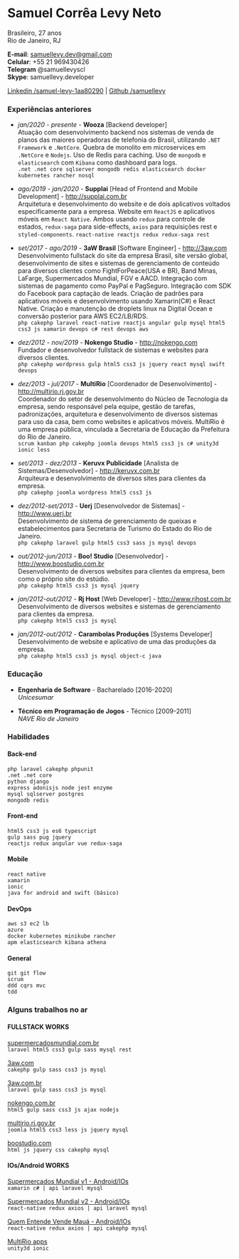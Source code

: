 # Samuel Corrêa Levy Neto

Brasileiro, 27 anos  
Rio de Janeiro, RJ

**E-mail**: samuellevy.dev@gmail.com  
**Celular**: +55 21 969430426  
**Telegram** @samuellevyscl  
**Skype**: samuellevy.developer

[Linkedin /samuel-levy-1aa80290](https://www.linkedin.com/in/samuel-levy-1aa80290/) | [Github /samuellevy](https://github.com/samuellevy/)

### Experiências anteriores

- _jan/2020 - presente_ - **Wooza** [Backend developer]  
  Atuação com desenvolvimento backend nos sistemas de venda de planos das maiores operadoras de telefonia do Brasil, utilizando `.NET Framework` e `.NetCore`. Quebra de monolito em microservices em `.NetCore` e `Nodejs`. Uso de Redis para caching. Uso de `mongodb` e `elasticsearch` com `Kibana` como dashboard para logs.  
  `.net .net core sqlserver mongodb redis elasticsearch docker kubernetes rancher nosql`

- _ago/2019 - jan/2020_ - **Supplai** [Head of Frontend and Mobile Development] - http://supplai.com.br  
  Arquitetura e desenvolvimento do website e de dois aplicativos voltados especificamente para a empresa. Website em `ReactJS` e aplicativos móveis em `React Native`. Ambos usando `redux` para controle de estados, `redux-saga` para side-effects, `axios` para requisições rest e `styled-components`.
  `react-native reactjs redux redux-saga rest`

- _set/2017 - ago/2019_ - **3aW Brasil** [Software Engineer] - http://3aw.com  
  Desenvolvimento fullstack do site da empresa Brasil, site versão global, desenvolvimento de sites e sistemas de gerenciamento de conteúdo para diversos clientes como FightForPeace(USA e BR), Band Minas, LaFarge, Supermercados Mundial, FGV e AACD. Integração com sistemas de pagamento como PayPal e PagSeguro. Integração com SDK do Facebook para captação de leads. Criação de padrões para aplicativos móveis e desenvolvimento usando Xamarin(C#) e React Native. Criação e manutenção de droplets linux na Digital Ocean e conversão posterior para AWS EC2/LB/RDS.  
  `php cakephp laravel react-native reactjs angular gulp mysql html5 css3 js xamarin devops c# rest devops aws`

- _dez/2012 - nov/2019_ - **Nokengo Studio** - http://nokengo.com  
  Fundador e desenvolvedor fullstack de sistemas e websites para diversos clientes.  
  `php cakephp wordpress gulp html5 css3 js jquery react mysql swift devops`

- _dez/2013 - jul/2017_ - **MultiRio** [Coordenador de Desenvolvimento] - http://multirio.rj.gov.br  
  Coordenador do setor de desenvolvimento do Núcleo de Tecnologia da empresa, sendo responsável pela equipe, gestão de tarefas, padronizações, arquitetura e desenvolvimento de diversos sistemas para uso da casa, bem como websites e aplicativos móveis. MultiRio é uma empresa pública, vinculada a Secretaria de Educação da Prefeitura do Rio de Janeiro.  
  `scrum kanban php cakephp joomla devops html5 css3 js c# unity3d ionic less`

- _set/2013 - dez/2013_ - **Keruvx Publicidade** [Analista de Sistemas/Desenvolvedor] - http://keruvx.com.br  
  Arquiteura e desenvolvimento de diversos sites para clientes da empresa.  
  `php cakephp joomla wordpress html5 css3 js`

- _dez/2012-set/2013_ - **Uerj** [Desenvolvedor de Sistemas] - http://www.uerj.br  
  Desenvolvimento de sistema de gerenciamento de queixas e estabelecimentos para Secretaria de Turismo do Estado do Rio de Janeiro.  
  `php cakephp laravel gulp html5 css3 sass js mysql devops`

- _out/2012-jun/2013_ - **Boo! Studio** [Desenvolvedor] - http://www.boostudio.com.br  
  Desenvolvimento de diversos websites para clientes da empresa, bem como o próprio site do estúdio.  
  `php cakephp html5 css3 js mysql jquery`

- _jan/2012-out/2012_ - **Rj Host** [Web Developer] - http://www.rjhost.com.br  
  Desenvolvimento de diversos websites e sistemas de gerenciamento para clientes da empresa.  
  `php cakephp html5 css3 js mysql`

- _jan/2012-out/2012_ - **Carambolas Produções** [Systems Developer]  
  Desenvolvimento de website e aplicativo de uma das produções da empresa.  
  `php cakephp html5 css3 js mysql object-c java`

### Educação

- **Engenharia de Software** - Bacharelado [2016-2020]  
  _Unicesumar_

- **Técnico em Programação de Jogos** - Técnico [2009-2011]  
  _NAVE Rio de Janeiro_

### Habilidades

#### Back-end

```
php laravel cakephp phpunit
.net .net core
python django
express adonisjs node jest enzyme
mysql sqlserver postgres
mongodb redis
```

#### Front-end

```
html5 css3 js es6 typescript
gulp sass pug jquery
reactjs redux angular vue redux-saga
```

#### Mobile

```
react native
xamarin
ionic
java for android and swift (básico)
```

#### DevOps

```
aws s3 ec2 lb
azure
docker kubernetes minikube rancher
apm elasticsearch kibana athena
```

#### General

```
git git flow
scrum
ddd cqrs mvc
tdd
```

### Alguns trabalhos no ar

#### FULLSTACK WORKS

[supermercadosmundial.com.br](http://3aw.com)  
`laravel html5 css3 gulp sass mysql rest`

[3aw.com](http://3aw.com)  
`cakephp gulp sass css3 js mysql`

[3aw.com.br](http://3aw.com)  
`laravel gulp sass css3 js mysql`

[nokengo.com.br](http://nokengo.com.br)  
`html5 gulp sass css3 js ajax nodejs`

[multirio.rj.gov.br](http://multirio.rj.gov.br)  
`joomla html5 css3 less js jquery mysql`

[boostudio.com](http://boostudio.com.br)  
`html js jquery css cakephp mysql`

#### IOs/Android WORKS

[Supermercados Mundial v1 - Android/IOs]()  
`xamarin c# | api laravel mysql`

[Supermercados Mundial v2 - Android/IOs]()  
`react-native redux axios | api laravel mysql`

[Quem Entende Vende Mauá - Android/IOs]()  
`react-native redux axios | api cakephp mysql`

[MultiRio apps]()  
`unity3d ionic`
